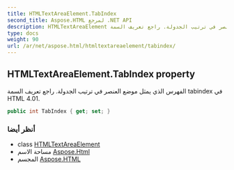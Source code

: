 ```yaml
---
title: HTMLTextAreaElement.TabIndex
second_title: Aspose.HTML لمرجع .NET API
description: HTMLTextAreaElement ملكية. الفهرس الذي يمثل موضع العنصر في ترتيب الجدولة. راجع تعريف السمة tabindex في HTML 4.01.
type: docs
weight: 90
url: /ar/net/aspose.html/htmltextareaelement/tabindex/
---
```

## HTMLTextAreaElement.TabIndex property

الفهرس الذي يمثل موضع العنصر في ترتيب الجدولة. راجع تعريف السمة tabindex في HTML 4.01.

```csharp
public int TabIndex { get; set; }
```

### أنظر أيضا

* class [HTMLTextAreaElement](../)
* مساحة الاسم [Aspose.Html](../../htmltextareaelement/)
* المجسم [Aspose.HTML](../../../)


